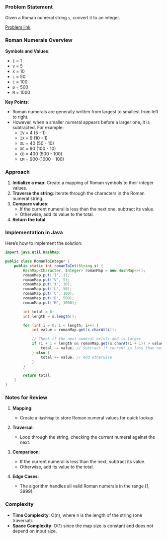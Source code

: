### Problem Statement

Given a Roman numeral string `s`, convert it to an integer.

[Problem link](https://leetcode.com/problems/roman-to-integer/submissions/1596930620/)

### Roman Numerals Overview

**Symbols and Values**:
- `I` = 1
- `V` = 5
- `X` = 10
- `L` = 50
- `C` = 100
- `D` = 500
- `M` = 1000

**Key Points**:
- Roman numerals are generally written from largest to smallest from left to right.
- However, when a smaller numeral appears before a larger one, it is subtracted. For example:
  - `IV` = 4 (5 - 1)
  - `IX` = 9 (10 - 1)
  - `XL` = 40 (50 - 10)
  - `XC` = 90 (100 - 10)
  - `CD` = 400 (500 - 100)
  - `CM` = 900 (1000 - 100)

### Approach

1. **Initialize a map**: Create a mapping of Roman symbols to their integer values.
2. **Traverse the string**: Iterate through the characters in the Roman numeral string.
3. **Compare values**:
   - If the current numeral is less than the next one, subtract its value.
   - Otherwise, add its value to the total.
4. **Return the total**.

### Implementation in Java

Here’s how to implement the solution:

```java
import java.util.HashMap;

public class RomanToInteger {
    public static int romanToInt(String s) {
        HashMap<Character, Integer> romanMap = new HashMap<>();
        romanMap.put('I', 1);
        romanMap.put('V', 5);
        romanMap.put('X', 10);
        romanMap.put('L', 50);
        romanMap.put('C', 100);
        romanMap.put('D', 500);
        romanMap.put('M', 1000);

        int total = 0;
        int length = s.length();

        for (int i = 0; i < length; i++) {
            int value = romanMap.get(s.charAt(i));

            // Check if the next numeral exists and is larger
            if (i + 1 < length && romanMap.get(s.charAt(i + 1)) > value) {
                total -= value; // Subtract if current is less than next
            } else {
                total += value; // Add otherwise
            }
        }

        return total;
    }
}
```

### Notes for Review

1. **Mapping**:
   - Create a `HashMap` to store Roman numeral values for quick lookup.

2. **Traversal**:
   - Loop through the string, checking the current numeral against the next.

3. **Comparison**:
   - If the current numeral is less than the next, subtract its value.
   - Otherwise, add its value to the total.

4. **Edge Cases**:
   - The algorithm handles all valid Roman numerals in the range [1, 3999].

### Complexity
- **Time Complexity**: O(n), where n is the length of the string (one traversal).
- **Space Complexity**: O(1) since the map size is constant and does not depend on input size.